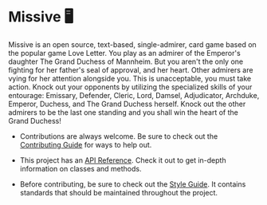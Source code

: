 # Missive 🖥️

Missive is an open source, text-based, single-admirer, card game based on the popular game Love Letter. You play as an admirer of the Emperor's daughter The Grand Duchess of Mannheim. But you aren't the only one fighting for her father's seal of approval, and her heart. Other admirers are vying for her attention alongside you. This is unacceptable, you must take action. Knock out your opponents by utilizing the specialized skills of your entourage: Emissary, Defender, Cleric, Lord, Damsel, Adjudicator, Archduke, Emperor, Duchess, and The Grand Duchess herself. Knock out the other admirers to be the last one standing and you shall win the heart of the Grand Duchess!

- Contributions are always welcome. Be sure to check out the [Contributing Guide]() for ways to help out.
  
- This project has an [API Reference](). Check it out to get in-depth information on classes and methods.
  
- Before contributing, be sure to check out the [Style Guide](). It contains standards that should be maintained throughout the project.